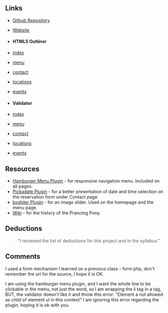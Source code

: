 ## Links
* [Github Repository](https://github.com/Reggiepeled/project_final3_peled_reggie)
* [Website](http://www.designedbyreggie.com/project_final3_peled_reggie)

* #### HTML5 Outliner
* [index](https://gsnedders.html5.org/outliner/process.py?url=http%3A%2F%2Fwww.designedbyreggie.com%2Fproject_final3_peled_reggie%2Findex.html)
* [menu](https://gsnedders.html5.org/outliner/process.py?url=http%3A%2F%2Fwww.designedbyreggie.com%2Fproject_final3_peled_reggie%2Fmenu.html)
* [contact](https://gsnedders.html5.org/outliner/process.py?url=http%3A%2F%2Fwww.designedbyreggie.com%2Fproject_final3_peled_reggie%2Fcontact.html)
* [locations](https://gsnedders.html5.org/outliner/process.py?url=http%3A%2F%2Fwww.designedbyreggie.com%2Fproject_final3_peled_reggie%2Flocations.html)
* [events](https://gsnedders.html5.org/outliner/process.py?url=http%3A%2F%2Fwww.designedbyreggie.com%2Fproject_final3_peled_reggie%2Fevents.html)

* #### Validator
* [index](https://validator.w3.org/nu/?doc=http%3A%2F%2Fwww.designedbyreggie.com%2Fproject_final3_peled_reggie%2Findex.html)
* [menu](https://validator.w3.org/nu/?acceptlanguage=&doc=http%3A%2F%2Fwww.designedbyreggie.com%2Fproject_final3_peled_reggie%2Fmenu.html)
* [contact](https://validator.w3.org/nu/?acceptlanguage=&doc=http%3A%2F%2Fwww.designedbyreggie.com%2Fproject_final3_peled_reggie%2Fcontact.html)
* [locations](https://validator.w3.org/nu/?acceptlanguage=&doc=http%3A%2F%2Fwww.designedbyreggie.com%2Fproject_final3_peled_reggie%2Flocations.html)
* [events](https://validator.w3.org/nu/?acceptlanguage=&doc=http%3A%2F%2Fwww.designedbyreggie.com%2Fproject_final3_peled_reggie%2Fevents.html)

## Resources
* [Hamburger Menu Plugin](https://codepen.io/mblode/pen/evjfn) - for responsive navigation menu. Included on all pages.
* [Pickadate Plugin](http://amsul.ca/pickadate.js/) - for a better presentation of date and time selection on the reservation form under Contact page.
* [bxslider Plugin](https://api.jquery.com/hover) - for an image slider. Used on the homepage and the menu page.
* [Wiki](http://lotr.wikia.com/wiki/The_Prancing_Pony) - for the history of the Prancing Pony.

## Deductions
> "I reviewed the list of deductions for this project
and in the syllabus."

## Comments
I used a form mechanism I learned on a previous class - form.php, don't remember the url for the source, I hope it is OK.

I am using the hamburger menu plugin, and I want the whole line to be clickable in the menu, not just the word, so I am wrapping the li tag  in a tag, BUT, the validator doesn't like it and throw this error:
"Element a not allowed as child of element ul in this context"
I am ignoring this error regarding the plugin, hoping it is ok with you.
